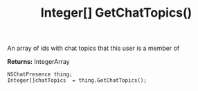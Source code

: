 ﻿---
uid: crmscript_ref_NSChatPresence_GetChatTopics
title: Integer[] GetChatTopics()
intellisense: NSChatPresence.GetChatTopics
keywords: NSChatPresence, GetChatTopics
so.topic: reference
---

An array of ids with chat topics that this user is a member of

**Returns:** IntegerArray


```crmscript
NSChatPresence thing;
Integer[]chatTopics  = thing.GetChatTopics();
```


